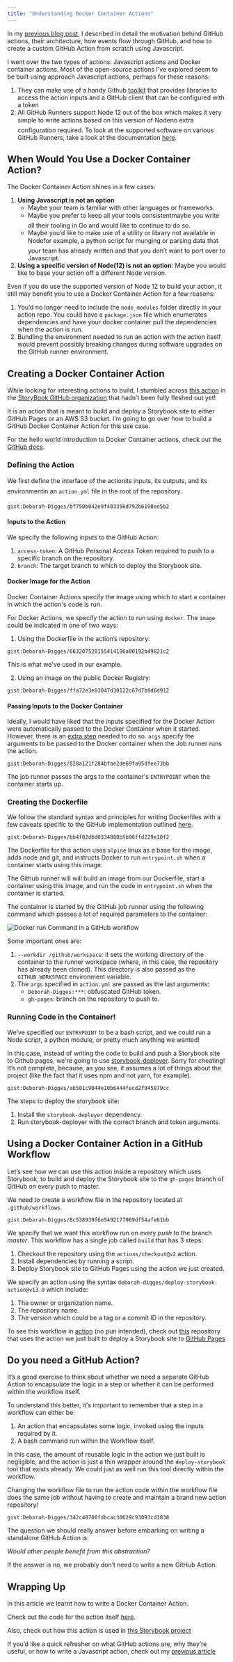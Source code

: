 ```yaml
---
title: "Understanding Docker Container Actions"
---
```


In my [previous blog post](https://deborah-digges.github.io/2020/10/14/Building-a-Github-action), I described in detail the motivation behind GitHub actions, their architecture, how events flow through GitHub, and how to create a custom GitHub Action from scratch using Javascript.

I went over the two types of actions: Javascript actions and  Docker container actions. Most of the open-source actions I’ve explored seem to be built using approach Javascript actions, perhaps for these reasons:

1. They can make use of a handy Github [toolkit](https://github.com/actions/toolkit) that provides libraries to access the action inputs and a GitHub client that can be configured with a token
2. All GitHub Runners support Node 12 out of the box which makes it very simple to write actions based on this version of Node&#151;no extra configuration required. To look at the supported software on various GitHub Runners, take a look at the documentation [here](https://docs.github.com/en/free-pro-team@latest/actions/reference/specifications-for-github-hosted-runners#supported-software).

## When Would You Use a Docker Container Action?

The Docker Container Action shines in a few cases:

1. **Using Javascript is not an option**
    - Maybe your team is familiar with other languages or frameworks.
    - Maybe you prefer to keep all your tools consistent&#151;maybe you write all their tooling in Go and would like to continue to do so.
    - Maybe you’d like to make use of a utility or library not available in Node&#151;for example, a python script for munging or parsing data that your team has already written and that you don’t want to port over to Javascript.
2. **Using a specific version of Node(12) is not an option**: Maybe you would like to base your action off a different Node version.

Even if you do use the supported version of Node 12 to build your action, it still may benefit you to use a Docker Container Action for a few reasons:

1. You’d no longer need to include the `node_modules` folder directly in your action repo. You could have a `package.json` file which enumerates dependencies and have your docker container pull the dependencies when the action is run.
2.  Bundling the environment needed to run an action with the action itself would prevent possibly breaking changes during software upgrades on the GitHub runner environment.

## Creating a Docker Container Action

While looking for interesting actions to build, I stumbled across [this action](https://github.com/storybookjs/action/) in the [StoryBook GitHub organization](http://github.com/storybookjs) that hadn’t been fully fleshed out yet!

It is an action that is meant to build and deploy a Storybook site to either GitHub Pages or an AWS S3 bucket. I’m going to go over how to build a GitHub Docker Container Action for this use case.

For the hello world introduction to Docker Container actions, check out the [GitHub docs](https://docs.github.com/en/free-pro-team@latest/actions/creating-actions/creating-a-docker-container-action).

### Defining the Action

We first define the interface of the action&#151;its inputs, its outputs, and its environment&#151;in an `action.yml` file in the root of the repository.

`gist:Deborah-Digges/bf750b042e9f403356d792b6198ee5b2`


#### Inputs to the Action

We specify the following inputs to the GitHub Action:
1. `access-token`: A GitHub Personal Access Token required to push to a specific branch on the repository.
2. `branch`: The target branch to which to deploy the Storybook site.

#### Docker Image for the Action

Docker Container Actions specify the image using which to start a container in which the action's code is run.


For Docker Actions, we specify the action to run using `docker`. The `image` could be indicated in one of two ways:

1. Using the Dockerfile in the action’s repository:

`gist:Deborah-Digges/663207528155414186a80192b49821c2`

This is what we've used in our example.

2. Using an image on the public Docker Registry:

`gist:Deborah-Digges/ffa72e3e03047d30122c67d7b9d6d912`


#### Passing Inputs to the Docker Container

Ideally, I would have liked that the inputs specified for the Docker Action were automatically passed to the Docker Container when it started. However, there is an [extra step](https://docs.github.com/en/free-pro-team@latest/actions/creating-actions/metadata-syntax-for-github-actions#runsargs) needed to do so. `args` specify the arguments to be passed to the Docker container when the Job runner runs the action.

`gist:Deborah-Digges/828a121f284bfae2de69fa95dfee73bb`

The job runner passes the args to the container's `ENTRYPOINT` when the container starts up.

### Creating the Dockerfile

We follow the standard syntax and principles for writing Dockerfiles with a few caveats specific to the GitHub implementation outlined [here](https://docs.github.com/en/free-pro-team@latest/actions/creating-actions/dockerfile-support-for-github-actions).

`gist:Deborah-Digges/bb4f02d6d0334880b5b96ffd229e10f2`

The Dockerfile for this action uses `alpine` linux as a base for the image, adds node and git, and instructs Docker to run `entrypoint.sh` when a container starts using this image.

The Github runner will will build an image from our Dockerfile, start a container using this image, and run the code in `entrypoint.sh` when the container is started.

The container is started by the GitHub job runner using the following command which passes a lot of required parameters to the container:

![Docker run Command in a GitHub workflow](../images/docker-run.png)

Some important ones are:

1. `--workdir /github/workspace`: it sets the working directory of the container to the runner workspace (where, in this case, the repository has already been cloned). This directory is also passed as the `GITHUB_WORKSPACE` environment variable.
2. The `args` specified in `action.yml` are passed as the last arguments:
    - `Deborah-Digges:***`: obfuscated GitHub token.
    - `gh-pages`: branch on the repository to push to.

### Running Code in the Container!

We’ve specified our `ENTRYPOINT` to be a bash script, and we could run a Node script, a python module, or pretty much anything we wanted!

In this case, instead of writing the code to build and push a Storybook site to Github pages, we're going to use [storybook-deployer](https://github.com/storybookjs/storybook-deployer). Sorry for cheating! It’s not complete, because, as you see, it assumes a lot of things about the project (like the fact that it uses npm and not yarn, for example).

`gist:Deborah-Digges/ab501c9044e10b6444fecd2f945879cc`

The steps to deploy the storybook site:

1. Install the `storybook-deployer` dependency.
2. Run storybook-deployer with the correct branch and token arguments.

## Using a Docker Container Action in a GitHub Workflow

Let’s see how we can use this action inside a repository which uses Storybook, to build and deploy the Storybook site to the `gh-pages` branch of GitHub on every push to master.

We need to create a workflow file in the repository located at `.github/workflows`.

`gist:Deborah-Digges/8c538939f6e5492177969df54afe61bb`

We specify that we want this workflow run on every *push* to the branch *master*. This workflow has a single job called `build` that has 3 steps:
1. Checkout the repository using the `actions/checkout@v2` action.
2. Install dependencies by running a script.
3. Deploy Storybook site to GitHub Pages using the action we just created.

We specify an action using the syntax `deborah-digges/deploy-storybook-action@v13.0` which include:
1. The owner or organization name.
2. The repository name.
3. The version which could be a tag or a commit ID in the repository.

To see this workflow in [action](https://github.com/Deborah-Digges/test-storybook-action/actions/runs/334499434) (no pun intended), check out  [this](https://github.com/Deborah-Digges/test-storybook-action) repository that uses the action we just built to deploy a Storybook site to [GitHub Pages](https://deborah-digges.github.io/test-storybook-action/)

## Do you need a GitHub Action?

It’s a good exercise to think about whether we need a separate GitHub Action to encapsulate the logic in a step or whether it can be performed within the workflow itself.

To understand this better, it's important to remember that a step in a workflow can either be:
1. An action that encapsulates some logic, invoked using the inputs required by it.
2. A bash command run within the Workflow itself.

In this case, the amount of reusable logic in the action we just built is negligible, and the action is just a thin wrapper around the `deploy-storybook` tool that exists already. We could just as well run this tool directly within the workflow.

Changing the workflow file to run the action code within the workflow file does the same job without having to create and maintain a brand new action repository!

`gist:Deborah-Digges/342c40700fdbcac30629c93093cd1838`

The question we should really answer before embarking on writing a standalone GitHub Action is:

*Would other people benefit from this abstraction?*

If the answer is no, we probably don’t need to write a new GitHub Action.


## Wrapping Up

In this article we learnt how to write a Docker Container Action.

Check out the code for the action itself [here](https://github.com/Deborah-Digges/publish-storybook-action).

Also, check out how this action is used in [this Storybook project](https://github.com/Deborah-Digges/test-storybook-action)

If you’d like a quick refresher on what GitHub actions are, why they’re useful, or how to write a Javascript action, check out my [previous article](https://deborah-digges.github.io/2020/10/14/Building-a-Github-action)









